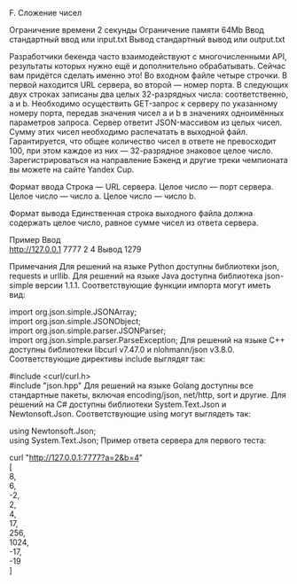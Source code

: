 ﻿F. Сложение чисел

Ограничение времени	2 секунды
Ограничение памяти	64Mb
Ввод	стандартный ввод или input.txt
Вывод	стандартный вывод или output.txt

Разработчики бекенда часто взаимодействуют с многочисленными API, результаты которых нужно ещё и дополнительно обрабатывать. 
Сейчас вам придётся сделать именно это!
Во входном файле четыре строчки. 
В первой находится URL сервера, во второй — номер порта. В следующих двух строках записаны два целых 32-разрядных числа: соответственно, a и b. 
Необходимо осуществить GET-запрос к серверу по указанному номеру порта, передав значения чисел a и b в значениях одноимённых параметров запроса. 
Сервер ответит JSON-массивом из целых чисел. Сумму этих чисел необходимо распечатать в выходной файл.
Гарантируется, что общее количество чисел в ответе не превосходит 100, при этом каждое из них — 32-разрядное знаковое целое число.
Зарегистрироваться на направление Бэкенд и другие треки чемпионата вы можете на сайте Yandex Cup.

Формат ввода
Строка — URL сервера.
Целое число — порт сервера.
Целое число — число a.
Целое число — число b.

Формат вывода
Единственная строка выходного файла должна содержать целое число, равное сумме чисел из ответа сервера.

Пример
Ввод	
http://127.0.0.1
7777
2
4
Вывод
1279

Примечания
Для решений на языке Python доступны библиотеки json, requests и urllib.
Для решений на языке Java доступна библиотека json-simple версии 1.1.1. Соответствующие функции импорта могут иметь вид:

import org.json.simple.JSONArray;  
import org.json.simple.JSONObject;  
import org.json.simple.parser.JSONParser;  
import org.json.simple.parser.ParseException;
Для решений на языке C++ доступны библиотеки libcurl v7.47.0 и nlohmann/json v3.8.0. Соответствующие директивы include выглядят так:

#include <curl/curl.h>  
#include "json.hpp"
Для решений на языке Golang доступны все стандартные пакеты, включая encoding/json, net/http, sort и другие.
Для решений на C# доступны библиотеки System.Text.Json и Newtonsoft.Json. Соответствующие using могут выглядеть так:

using Newtonsoft.Json;  
using System.Text.Json;
Пример ответа сервера для первого теста:

curl "http://127.0.0.1:7777?a=2&b=4"  
[  
  8,  
  6,  
  -2,  
  2,  
  4,  
  17,  
  256,  
  1024,  
  -17,  
  -19  
]